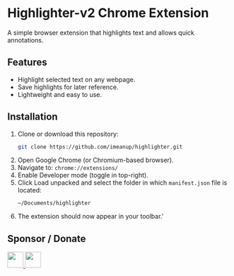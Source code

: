 # Highlighter-v2 Chrome Extension

A simple browser extension that highlights text and allows quick annotations.

## Features
- Highlight selected text on any webpage.
- Save highlights for later reference.
- Lightweight and easy to use.

## Installation

1. Clone or download this repository:
   ```bash
   git clone https://github.com/imeanup/highlighter.git
    ```
2. Open Google Chrome (or Chromium-based browser).
3. Navigate to: `chrome://extensions/`
4. Enable Developer mode (toggle in top-right).
5. Click Load unpacked and select the folder in which `manifest.json` file is located:
    ```
    ~/Documents/highlighter
    ```
6. The extension should now appear in your toolbar.'

## Sponsor / Donate


<a href="https://ko-fi.com/imeanup">
  <img src="https://cdn.ko-fi.com/cdn/kofi5.png" height="36" />
</a><a href="https://paypal.me/imeanup/5?currencyCode=USD">
  <img src="https://img.shields.io/badge/PayPal-Donate-blue?logo=paypal" height="36" />
</a>